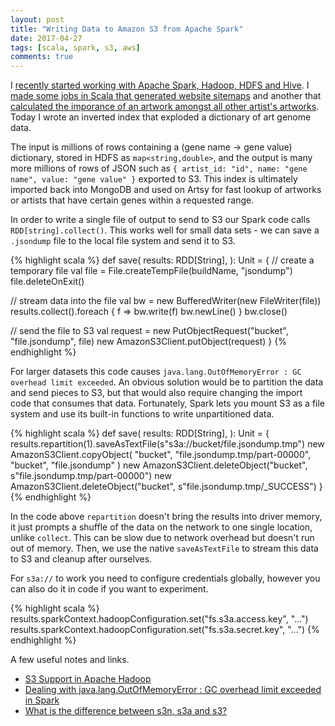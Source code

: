 ```yaml
---
layout: post
title: "Writing Data to Amazon S3 from Apache Spark"
date: 2017-04-27
tags: [scala, spark, s3, aws]
comments: true
---
```

I [recently started working with Apache Spark, Hadoop, HDFS and Hive](/2017/04/02/getting-started-with-spark-hadoop-hdfs-hive.html). I [made some jobs in Scala that generated website sitemaps](http://artsy.github.io/blog/2017/04/02/generating-sitemaps-with-apache-spark) and another that [calculated the imporance of an artwork amongst all other artist's artworks](http://artsy.github.io/blog/2017/04/21/calculating-the-importance-of-an-artwork-with-apache-spark). Today I wrote an inverted index that exploded a dictionary of art genome data.

The input is millions of rows containing a (gene name -> gene value) dictionary, stored in HDFS as `map<string,double>`, and the output is many more millions of rows of JSON such as `{ artist_id: "id", name: "gene name", value: "gene value" }` exported to S3. This index is ultimately imported back into MongoDB and used on Artsy for fast lookup of artworks or artists that have certain genes within a requested range.

In order to write a single file of output to send to S3 our Spark code calls `RDD[string].collect()`. This works well for small data sets - we can save a `.jsondump` file to the local file system and send it to S3.

{% highlight scala %}
def save(
  results: RDD[String],
): Unit = {
  // create a temporary file
  val file = File.createTempFile(buildName, "jsondump")
  file.deleteOnExit()

  // stream data into the file
  val bw = new BufferedWriter(new FileWriter(file))
  results.collect().foreach { f =>
    bw.write(f)
    bw.newLine()
  }
  bw.close()

  // send the file to S3
  val request = new PutObjectRequest("bucket", "file.jsondump", file)
  new AmazonS3Client.putObject(request)
}
{% endhighlight %}

For larger datasets this code causes `java.lang.OutOfMemoryError : GC overhead limit exceeded`. An obvious solution would be to partition the data and send pieces to S3, but that would also require changing the import code that consumes that data. Fortunately, Spark lets you mount S3 as a file system and use its built-in functions to write unpartitioned data.

{% highlight scala %}
def save(
  results: RDD[String],
): Unit = {
  results.repartition(1).saveAsTextFile(s"s3a://bucket/file.jsondump.tmp")
  new AmazonS3Client.copyObject(
    "bucket", "file.jsondump.tmp/part-00000",
    "bucket", "file.jsondump"
  )
  new AmazonS3Client.deleteObject("bucket", s"file.jsondump.tmp/part-00000")
  new AmazonS3Client.deleteObject("bucket", s"file.jsondump.tmp/_SUCCESS")
}
{% endhighlight %}

In the code above `repartition` doesn't bring the results into driver memory, it just prompts a shuffle of the data on the network to one single location, unlike `collect`. This can be slow due to network overhead but doesn't run out of memory. Then, we use the native `saveAsTextFile` to stream this data to S3 and cleanup after ourselves.

For `s3a://` to work you need to configure credentials globally, however you can also do it in code if you want to experiment.

{% highlight scala %}
results.sparkContext.hadoopConfiguration.set("fs.s3a.access.key", "...")
results.sparkContext.hadoopConfiguration.set("fs.s3a.secret.key", "...")
{% endhighlight %}

A few useful notes and links.

* [S3 Support in Apache Hadoop](https://wiki.apache.org/hadoop/AmazonS3)
* [Dealing with java.lang.OutOfMemoryError : GC overhead limit exceeded in Spark](http://stackoverflow.com/a/22742982/123094)
* [What is the difference between s3n, s3a and s3?](http://stackoverflow.com/q/33356041/123094)
